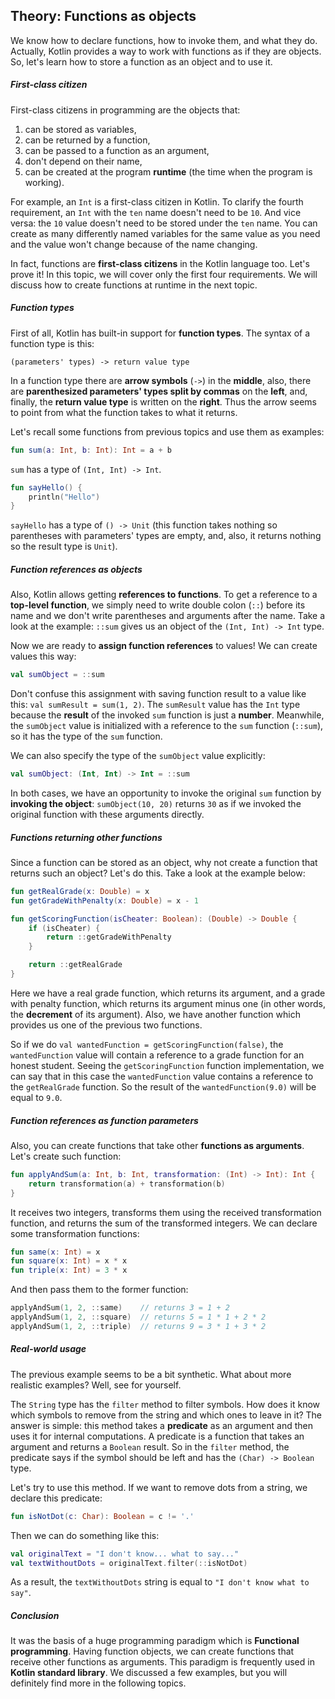 ## Theory: Functions as objects

We know how to declare functions, how to invoke them, and what they do. Actually, Kotlin provides a way to work with functions as if they are objects. So, let's learn how to store a function as an object and to use it.

##### First-class citizen

First-class citizens in programming are the objects that:

1. can be stored as variables,
2. can be returned by a function,
3. can be passed to a function as an argument,
4. don't depend on their name,
5. can be created at the program **runtime** (the time when the program is working).

For example, an `Int` is a first-class citizen in Kotlin. To clarify the fourth requirement, an `Int` with the `ten` name doesn't need to be `10`. And vice versa: the `10` value doesn't need to be stored under the `ten` name. You can create as many differently named variables for the same value as you need and the value won't change because of the name changing.

In fact, functions are **first-class citizens** in the Kotlin language too. Let's prove it! In this topic, we will cover only the first four requirements. We will discuss how to create functions at runtime in the next topic.

##### Function types

First of all, Kotlin has built-in support for **function types**. The syntax of a function type is this:

```no-highlight
(parameters' types) -> return value type
```

In a function type there are **arrow symbols** (`->`) in the **middle**, also, there are **parenthesized parameters' types split by commas** on the **left**, and, finally, the **return value type** is written on the **right**. Thus the arrow seems to point from what the function takes to what it returns.

Let's recall some functions from previous topics and use them as examples:

```kotlin
fun sum(a: Int, b: Int): Int = a + b
```

`sum` has a type of `(Int, Int) -> Int`.

```kotlin
fun sayHello() {
    println("Hello")
}
```

`sayHello` has a type of `() -> Unit` (this function takes nothing so parentheses with parameters' types are empty, and, also, it returns nothing so the result type is `Unit`).

##### Function references as objects

Also, Kotlin allows getting **references to functions**. To get a reference to a **top-level function**, we simply need to write double colon (`::`) before its name and we don't write parentheses and arguments after the name. Take a look at the example: `::sum` gives us an object of the `(Int, Int) -> Int` type.

Now we are ready to **assign function references** to values! We can create values this way:

```kotlin
val sumObject = ::sum
```

Don't confuse this assignment with saving function result to a value like this: `val sumResult = sum(1, 2)`. The `sumResult` value has the `Int` type because the **result** of the invoked `sum` function is just a **number**. Meanwhile, the `sumObject` value is initialized with a reference to the `sum` function (`::sum`), so it has the type of the `sum` function.

We can also specify the type of the `sumObject` value explicitly:

```kotlin
val sumObject: (Int, Int) -> Int = ::sum
```

In both cases, we have an opportunity to invoke the original `sum` function by **invoking the object**: `sumObject(10, 20)` returns `30` as if we invoked the original function with these arguments directly.

##### Functions returning other functions

Since a function can be stored as an object, why not create a function that returns such an object? Let's do this. Take a look at the example below:

```kotlin
fun getRealGrade(x: Double) = x
fun getGradeWithPenalty(x: Double) = x - 1

fun getScoringFunction(isCheater: Boolean): (Double) -> Double {
    if (isCheater) {
        return ::getGradeWithPenalty
    }

    return ::getRealGrade
}
```

Here we have a real grade function, which returns its argument, and a grade with penalty function, which returns its argument minus one (in other words, the **decrement** of its argument). Also, we have another function which provides us one of the previous two functions.

So if we do `val wantedFunction = getScoringFunction(false)`, the `wantedFunction` value will contain a reference to a grade function for an honest student. Seeing the `getScoringFunction` function implementation, we can say that in this case the `wantedFunction` value contains a reference to the `getRealGrade` function. So the result of the `wantedFunction(9.0)` will be equal to `9.0`.

##### Function references as function parameters

Also, you can create functions that take other **functions as arguments**. Let's create such function:

```kotlin
fun applyAndSum(a: Int, b: Int, transformation: (Int) -> Int): Int {
    return transformation(a) + transformation(b)
}
```

It receives two integers, transforms them using the received transformation function, and returns the sum of the transformed integers. We can declare some transformation functions:

```kotlin
fun same(x: Int) = x
fun square(x: Int) = x * x
fun triple(x: Int) = 3 * x
```

And then pass them to the former function:

```kotlin
applyAndSum(1, 2, ::same)    // returns 3 = 1 + 2
applyAndSum(1, 2, ::square)  // returns 5 = 1 * 1 + 2 * 2
applyAndSum(1, 2, ::triple)  // returns 9 = 3 * 1 + 3 * 2
```

##### Real-world usage

The previous example seems to be a bit synthetic. What about more realistic examples? Well, see for yourself.

The `String` type has the `filter` method to filter symbols. How does it know which symbols to remove from the string and which ones to leave in it? The answer is simple: this method takes a **predicate** as an argument and then uses it for internal computations. A predicate is a function that takes an argument and returns a `Boolean` result. So in the `filter` method, the predicate says if the symbol should be left and has the `(Char) -> Boolean` type.

Let's try to use this method. If we want to remove dots from a string, we declare this predicate:

```kotlin
fun isNotDot(c: Char): Boolean = c != '.'
```

Then we can do something like this:

```kotlin
val originalText = "I don't know... what to say..."
val textWithoutDots = originalText.filter(::isNotDot)
```

As a result, the `textWithoutDots` string is equal to `"I don't know what to say"`.

##### Conclusion

It was the basis of a huge programming paradigm which is **Functional programming**. Having function objects, we can create functions that receive other functions as arguments. This paradigm is frequently used in **Kotlin standard library**. We discussed a few examples, but you will definitely find more in the following topics.